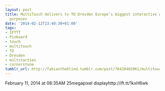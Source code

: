 ```yaml
---
layout: post
title: MultiTouch delivers to TU Dresden Europe’s biggest interactive wall for research
  purposes
date: '2014-02-12T13:40:30+01:00'
tags:
- IFTTT
- Pinboard
- touch
- multitouch
- TU
- Dresden
- multitaction
- cornerstone
tumblr_url: http://fabiantheblind.tumblr.com/post/76420402061/multitouch-delivers-to-tu-dresden-europes-biggest
---
```

February 11, 2014 at 08:35AM
25megapixel displayhttp://ift.tt/1kxH6wk

